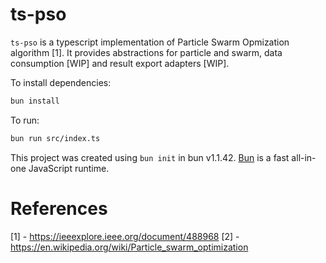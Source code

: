 # ts-pso
`ts-pso` is a typescript implementation of Particle Swarm Opmization algorithm [1]. It provides abstractions for particle and swarm, data consumption [WIP] and result export adapters [WIP].

To install dependencies:

```bash
bun install
```

To run:

```bash
bun run src/index.ts
```

This project was created using `bun init` in bun v1.1.42. [Bun](https://bun.sh) is a fast all-in-one JavaScript runtime.

# References
[1] - https://ieeexplore.ieee.org/document/488968
[2] - https://en.wikipedia.org/wiki/Particle_swarm_optimization
